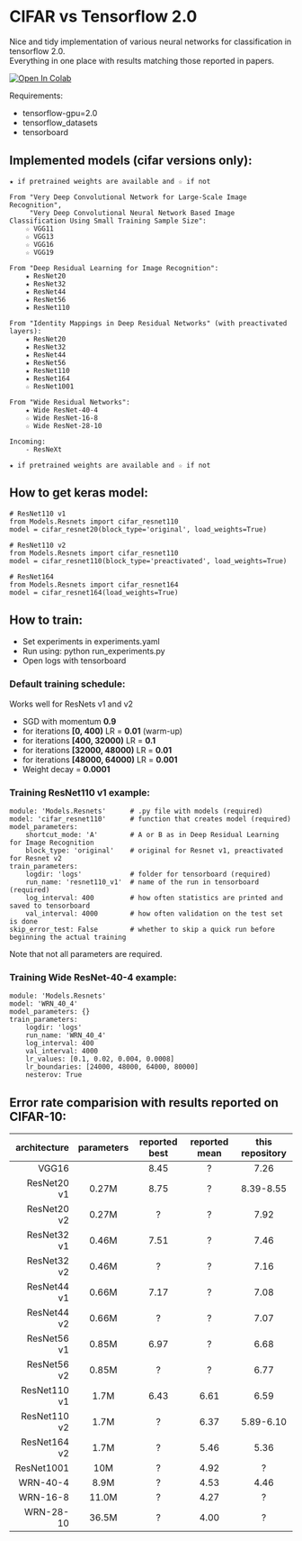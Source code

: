 # CIFAR vs Tensorflow 2.0

Nice and tidy implementation of various neural networks for classification in tensorflow 2.0. \
Everything in one place with results matching those reported in papers.


[![Open In Colab](https://colab.research.google.com/assets/colab-badge.svg)](https://colab.research.google.com/github/gahaalt/cifar-vs-tensorflow2/blob/master/Playground.ipynb)

Requirements:
- tensorflow-gpu=2.0
- tensorflow_datasets
- tensorboard

## Implemented models (cifar versions only):
```
★ if pretrained weights are available and ☆ if not

From "Very Deep Convolutional Network for Large-Scale Image Recognition",
     "Very Deep Convolutional Neural Network Based Image Classification Using Small Training Sample Size":
    ☆ VGG11
    ☆ VGG13
    ☆ VGG16
    ☆ VGG19

From "Deep Residual Learning for Image Recognition":
    ★ ResNet20
    ★ ResNet32
    ★ ResNet44
    ★ ResNet56
    ★ ResNet110

From "Identity Mappings in Deep Residual Networks" (with preactivated layers):
    ★ ResNet20
    ★ ResNet32
    ★ ResNet44
    ★ ResNet56
    ★ ResNet110
    ★ ResNet164
    ☆ ResNet1001
    
From "Wide Residual Networks":
    ★ Wide ResNet-40-4
    ☆ Wide ResNet-16-8
    ☆ Wide ResNet-28-10
    
Incoming:
    - ResNeXt
    
★ if pretrained weights are available and ☆ if not
```

## How to get keras model:
```
# ResNet110 v1
from Models.Resnets import cifar_resnet110
model = cifar_resnet20(block_type='original', load_weights=True)

# ResNet110 v2
from Models.Resnets import cifar_resnet110
model = cifar_resnet110(block_type='preactivated', load_weights=True)

# ResNet164
from Models.Resnets import cifar_resnet164
model = cifar_resnet164(load_weights=True)
```

## How to train:
- Set experiments in experiments.yaml
- Run using: python run_experiments.py
- Open logs with tensorboard

### Default training schedule:
Works well for ResNets v1 and v2
- SGD with momentum **0.9**
- for iterations **[0, 400)** LR = **0.01** (warm-up)
- for iterations **[400, 32000)** LR = **0.1**
- for iterations **[32000, 48000)** LR = **0.01**
- for iterations **[48000, 64000)** LR = **0.001**
- Weight decay = **0.0001**

### Training ResNet110 v1 example:
```
module: 'Models.Resnets'      # .py file with models (required)
model: 'cifar_resnet110'      # function that creates model (required)
model_parameters:
    shortcut_mode: 'A'        # A or B as in Deep Residual Learning for Image Recognition
    block_type: 'original'    # original for Resnet v1, preactivated for Resnet v2
train_parameters:
    logdir: 'logs'            # folder for tensorboard (required)
    run_name: 'resnet110_v1'  # name of the run in tensorboard (required)
    log_interval: 400         # how often statistics are printed and saved to tensorboard
    val_interval: 4000        # how often validation on the test set is done
skip_error_test: False        # whether to skip a quick run before beginning the actual training
```
Note that not all parameters are required.

### Training Wide ResNet-40-4 example:
```
module: 'Models.Resnets'
model: 'WRN_40_4'
model_parameters: {}
train_parameters:
    logdir: 'logs'
    run_name: 'WRN_40_4'
    log_interval: 400
    val_interval: 4000
    lr_values: [0.1, 0.02, 0.004, 0.0008]
    lr_boundaries: [24000, 48000, 64000, 80000]
    nesterov: True
```

## Error rate comparision with results reported on CIFAR-10:

| architecture | parameters | reported best | reported mean | this repository |
| ---: | :---: | :---: | :---: | :---: |
| VGG16 | | 8.45 | ? | 7.26 |
| ResNet20 v1 | 0.27M | 8.75 | ? | 8.39-8.55 |
| ResNet20 v2 | 0.27M | ? | ? | 7.92 |
| ResNet32 v1 | 0.46M | 7.51 | ? | 7.46 |
| ResNet32 v2 | 0.46M | ? | ? | 7.16 |
| ResNet44 v1 | 0.66M | 7.17 | ? | 7.08 |
| ResNet44 v2 | 0.66M | ? | ? | 7.07 |
| ResNet56 v1 | 0.85M | 6.97 | ? | 6.68 |
| ResNet56 v2 | 0.85M | ? | ? | 6.77 |
| ResNet110 v1 | 1.7M | 6.43 | 6.61 | 6.59 |
| ResNet110 v2 | 1.7M | ? | 6.37 | 5.89-6.10 |
| ResNet164 v2 | 1.7M | ? | 5.46 | 5.36 |
| ResNet1001 | 10M | ? | 4.92 | ? |
| WRN-40-4 | 8.9M | ? | 4.53 | 4.46 |
| WRN-16-8 | 11.0M | ? | 4.27 | ? |
| WRN-28-10 | 36.5M | ? | 4.00 | ? |
